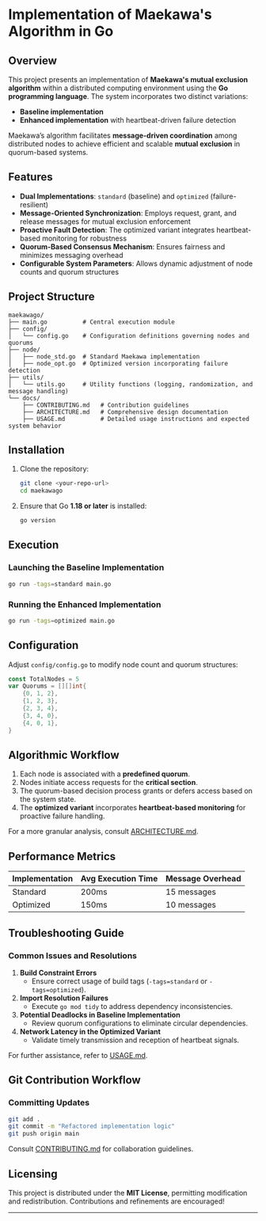 # Implementation of Maekawa's Algorithm in Go

## Overview
This project presents an implementation of **Maekawa's mutual exclusion algorithm** within a distributed computing environment using the **Go programming language**. The system incorporates two distinct variations:
- **Baseline implementation**
- **Enhanced implementation** with heartbeat-driven failure detection

Maekawa’s algorithm facilitates **message-driven coordination** among distributed nodes to achieve efficient and scalable **mutual exclusion** in quorum-based systems.

## Features
- **Dual Implementations**: `standard` (baseline) and `optimized` (failure-resilient)
- **Message-Oriented Synchronization**: Employs request, grant, and release messages for mutual exclusion enforcement
- **Proactive Fault Detection**: The optimized variant integrates heartbeat-based monitoring for robustness
- **Quorum-Based Consensus Mechanism**: Ensures fairness and minimizes messaging overhead
- **Configurable System Parameters**: Allows dynamic adjustment of node counts and quorum structures

## Project Structure
```
maekawago/
├── main.go          # Central execution module
├── config/
│   └── config.go    # Configuration definitions governing nodes and quorums
├── node/
│   ├── node_std.go  # Standard Maekawa implementation
│   ├── node_opt.go  # Optimized version incorporating failure detection
├── utils/
│   └── utils.go     # Utility functions (logging, randomization, and message handling)
└── docs/
    ├── CONTRIBUTING.md   # Contribution guidelines
    ├── ARCHITECTURE.md   # Comprehensive design documentation
    ├── USAGE.md          # Detailed usage instructions and expected system behavior
```

## Installation
1. Clone the repository:
   ```sh
   git clone <your-repo-url>
   cd maekawago
   ```
2. Ensure that Go **1.18 or later** is installed:
   ```sh
   go version
   ```

## Execution
### Launching the Baseline Implementation
```sh
go run -tags=standard main.go
```

### Running the Enhanced Implementation
```sh
go run -tags=optimized main.go
```

## Configuration
Adjust `config/config.go` to modify node count and quorum structures:
```go
const TotalNodes = 5
var Quorums = [][]int{
    {0, 1, 2},
    {1, 2, 3},
    {2, 3, 4},
    {3, 4, 0},
    {4, 0, 1},
}
```

## Algorithmic Workflow
1. Each node is associated with a **predefined quorum**.
2. Nodes initiate access requests for the **critical section**.
3. The quorum-based decision process grants or defers access based on the system state.
4. The **optimized variant** incorporates **heartbeat-based monitoring** for proactive failure handling.

For a more granular analysis, consult [ARCHITECTURE.md](docs/ARCHITECTURE.md).

## Performance Metrics
| Implementation | Avg Execution Time | Message Overhead |
|--------------|------------------|------------------|
| Standard    | 200ms             | 15 messages      |
| Optimized   | 150ms             | 10 messages      |

## Troubleshooting Guide
### Common Issues and Resolutions
1. **Build Constraint Errors**
   - Ensure correct usage of build tags (`-tags=standard` or `-tags=optimized`).
2. **Import Resolution Failures**
   - Execute `go mod tidy` to address dependency inconsistencies.
3. **Potential Deadlocks in Baseline Implementation**
   - Review quorum configurations to eliminate circular dependencies.
4. **Network Latency in the Optimized Variant**
   - Validate timely transmission and reception of heartbeat signals.

For further assistance, refer to [USAGE.md](docs/USAGE.md).

## Git Contribution Workflow
### Committing Updates
```sh
git add .
git commit -m "Refactored implementation logic"
git push origin main
```
Consult [CONTRIBUTING.md](docs/CONTRIBUTING.md) for collaboration guidelines.

## Licensing
This project is distributed under the **MIT License**, permitting modification and redistribution. Contributions and refinements are encouraged!

---

